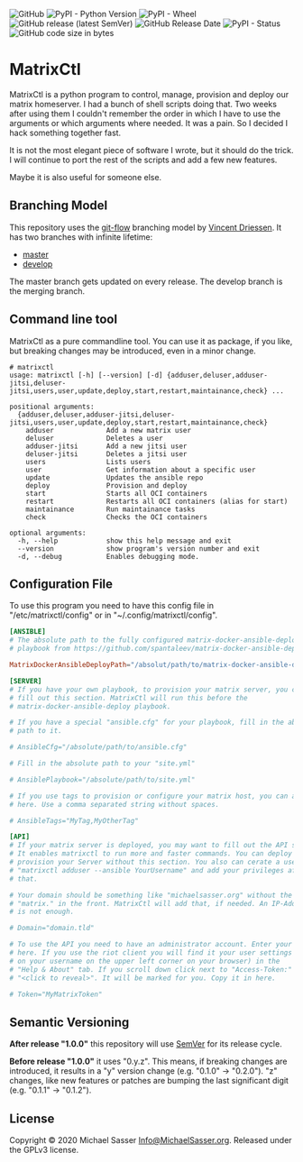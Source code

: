 ![GitHub](https://img.shields.io/github/license/MichaelSasser/matrixctl?style=flat-square)
![PyPI - Python Version](https://img.shields.io/pypi/pyversions/matrixctl?style=flat-square)
![PyPI - Wheel](https://img.shields.io/pypi/wheel/matrixctl?style=flat-square)
![GitHub release (latest SemVer)](https://img.shields.io/github/v/release/michaelsasser/matrixctl?style=flat-square)
![GitHub Release Date](https://img.shields.io/github/release-date/michaelsasser/matrixctl?style=flat-square)
![PyPI - Status](https://img.shields.io/pypi/status/matrixctl?style=flat-square)
![GitHub code size in bytes](https://img.shields.io/github/languages/code-size/michaelsasser/matrixctl?style=flat-square)

# MatrixCtl

MatrixCtl is a python program to control, manage, provision and deploy our
matrix homeserver. I had a bunch of shell scripts doing that. Two weeks
after using them I couldn't remember the order in which I have to use the
arguments or which arguments where needed. It was a pain. So I decided I hack
something together fast.

It is not the most elegant piece of software I wrote, but it should do the
trick. I will continue to port the rest of the scripts and add a few new
features.

Maybe it is also useful for someone else.

## Branching Model

This repository uses the
[git-flow](https://danielkummer.github.io/git-flow-cheatsheet/index.html)
branching model by [Vincent Driessen](https://nvie.com/about/).
It has two branches with infinite lifetime:

* [master](https://github.com/MichaelSasser/matrixctl/tree/master)
* [develop](https://github.com/MichaelSasser/matrixctl/tree/develop)

The master branch gets updated on every release. The develop branch is the
merging branch.

## Command line tool

MatrixCtl as a pure commandline tool. You can use it as package, if you like,
but breaking changes may be introduced, even in a minor change.

```
# matrixctl
usage: matrixctl [-h] [--version] [-d] {adduser,deluser,adduser-jitsi,deluser-jitsi,users,user,update,deploy,start,restart,maintainance,check} ...

positional arguments:
  {adduser,deluser,adduser-jitsi,deluser-jitsi,users,user,update,deploy,start,restart,maintainance,check}
    adduser             Add a new matrix user
    deluser             Deletes a user
    adduser-jitsi       Add a new jitsi user
    deluser-jitsi       Deletes a jitsi user
    users               Lists users
    user                Get information about a specific user
    update              Updates the ansible repo
    deploy              Provision and deploy
    start               Starts all OCI containers
    restart             Restarts all OCI containers (alias for start)
    maintainance        Run maintainance tasks
    check               Checks the OCI containers

optional arguments:
  -h, --help            show this help message and exit
  --version             show program's version number and exit
  -d, --debug           Enables debugging mode.
```

## Configuration File

To use this program you need to have this config file in
"/etc/matrixctl/config" or in "~/.config/matrixctl/config".

```toml
[ANSIBLE]
# The absolute path to the fully configured matrix-docker-ansible-deploy
# playbook from https://github.com/spantaleev/matrix-docker-ansible-deploy.

MatrixDockerAnsibleDeployPath="/absolut/path/to/matrix-docker-ansible-deploy"

[SERVER]
# If you have your own playbook, to provision your matrix server, you can
# fill out this section. MatrixCtl will run this before the
# matrix-docker-ansible-deploy playbook.

# If you have a special "ansible.cfg" for your playbook, fill in the absolute
# path to it.

# AnsibleCfg="/absolute/path/to/ansible.cfg"

# Fill in the absolute path to your "site.yml"

# AnsiblePlaybook="/absolute/path/to/site.yml"

# If you use tags to provision or configure your matrix host, you can add them
# here. Use a comma separated string without spaces.

# AnsibleTags="MyTag,MyOtherTag"

[API]
# If your matrix server is deployed, you may want to fill out the API section.
# It enables matrixctl to run more and faster commands. You can deploy and
# provision your Server without this section. You also can cerate a user with
# "matrixctl adduser --ansible YourUsername" and add your privileges after
# that.

# Your domain should be something like "michaelsasser.org" without the
# "matrix." in the front. MatrixCtl will add that, if needed. An IP-Address
# is not enough.

# Domain="domain.tld"

# To use the API you need to have an administrator account. Enter your Token
# here. If you use the riot client you will find it your user settings (click
# on your username on the upper left corner on your browser) in the
# "Help & About" tab. If you scroll down click next to "Access-Token:" on
# "<click to reveal>". It will be marked for you. Copy it in here.

# Token="MyMatrixToken"
```

## Semantic Versioning

**After release "1.0.0"** this repository will use
[SemVer](https://semver.org/) for its release
cycle.

**Before release "1.0.0"** it uses "0.y.z".
This means, if breaking changes are introduced, it results in a "y" version
change (e.g. "0.1.0" -> "0.2.0"). "z" changes, like new features or patches
are bumping the last significant digit (e.g. "0.1.1" -> "0.1.2").

## License
Copyright &copy; 2020 Michael Sasser <Info@MichaelSasser.org>. Released under
the GPLv3 license.
